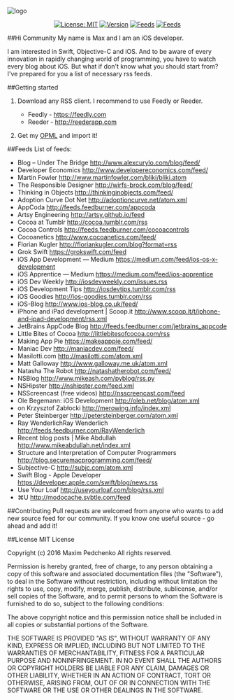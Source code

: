 ![logo](https://i.imgur.com/5mooydE.png)
<p align="center">
<a href="#"><img src="http://img.shields.io/badge/license-MIT-blue.svg?style=flat-square" alt="License: MIT" /></a>
<a href="#"><img src="https://img.shields.io/badge/version-1.0-red.svg?style=flat-square" alt="Version" /></a>
<a href="#"><img src="https://img.shields.io/badge/feeds-40-green.svg?style=flat-square" alt="Feeds" /></a>
<a href="#"><img src="https://img.shields.io/badge/platform-iOS-3B6FFF.svg?style=flat-square" alt="Feeds" /></a>
</p>

##Hi Community
My name is Max and I am an iOS developer.

I am interested in Swift, Objective-C and iOS. And to be aware of every innovation in rapidly changing world of programming, you have to watch every blog about iOS. But what if don't know what you should start from? I've prepared for you a list of necessary rss feeds.

##Getting started
1. Download any RSS client. I recommend to use Feedly or Reeder.

	* Feedly - https://feedly.com
	* Reeder - http://reederapp.com

2. Get my [OPML](https://raw.githubusercontent.com/rgnlax/Feeds-for-iOS-Developer/master/subscriptions.opml) and import it!
 
##Feeds
List of feeds:

* Blog – Under The Bridge
http://www.alexcurylo.com/blog/feed/
* Developer Economics
http://www.developereconomics.com/feed/
* Martin Fowler
http://www.martinfowler.com/bliki/bliki.atom
* The Responsible Designer
http://wirfs-brock.com/blog/feed/
* Thinking in Objects
http://thinkinginobjects.com/feed/
* Adoption Curve Dot Net
http://adoptioncurve.net/atom.xml
* AppCoda
http://feeds.feedburner.com/appcoda
* Artsy Engineering
http://artsy.github.io/feed
* Cocoa at Tumblr
http://cocoa.tumblr.com/rss
* Cocoa Controls
http://feeds.feedburner.com/cocoacontrols
* Cocoanetics
http://www.cocoanetics.com/feed/
* Florian Kugler
http://floriankugler.com/blog?format=rss
* Grok Swift
https://grokswift.com/feed
* iOS App Development — Medium
https://medium.com/feed/ios-os-x-development
* iOS Apprentice — Medium
https://medium.com/feed/ios-apprentice
* iOS Dev Weekly
http://iosdevweekly.com/issues.rss
* iOS Development Tips
http://iosdevtips.tumblr.com/rss
* iOS Goodies
http://ios-goodies.tumblr.com/rss
* iOS-Blog
http://www.ios-blog.co.uk/feed/
* iPhone and iPad development | Scoop.it
http://www.scoop.it/t/iphone-and-ipad-development/rss.xml
* JetBrains AppCode Blog
http://feeds.feedburner.com/jetbrains_appcode
* Little Bites of Cocoa
http://littlebitesofcocoa.com/rss
* Making App Pie
https://makeapppie.com/feed/
* Maniac Dev
http://maniacdev.com/feed/
* Masilotti.com
http://masilotti.com/atom.xml
* Matt Galloway
http://www.galloway.me.uk/atom.xml
* Natasha The Robot
http://natashatherobot.com/feed/
* NSBlog
http://www.mikeash.com/pyblog/rss.py
* NSHipster
http://nshipster.com/feed.xml
* NSScreencast (free videos)
http://nsscreencast.com/feed
* Ole Begemann: iOS Development
http://oleb.net/blog/atom.xml
* on Krzysztof Zabłocki
http://merowing.info/index.xml
* Peter Steinberger
http://petersteinberger.com/atom.xml
* Ray WenderlichRay Wenderlich
http://feeds.feedburner.com/RayWenderlich
* Recent blog posts | Mike Abdullah
http://www.mikeabdullah.net/index.xml
* Structure and Interpretation of Computer Programmers
http://blog.securemacprogramming.com/feed/
* Subjective-C
http://subjc.com/atom.xml
* Swift Blog - Apple Developer
https://developer.apple.com/swift/blog/news.rss
* Use Your Loaf
http://useyourloaf.com/blog/rss.xml
* ⌘U
http://modocache.svbtle.com/feed

##Contributing
Pull requests are welcomed from anyone who wants to add new source feed for our community. If you know one useful source - go ahead and add it!

##License
MIT License

Copyright (c) 2016 Maxim Pedchenko All rights reserved.

Permission is hereby granted, free of charge, to any person obtaining a copy
of this software and associated documentation files (the "Software"), to deal
in the Software without restriction, including without limitation the rights
to use, copy, modify, merge, publish, distribute, sublicense, and/or sell
copies of the Software, and to permit persons to whom the Software is
furnished to do so, subject to the following conditions:

The above copyright notice and this permission notice shall be included in all
copies or substantial portions of the Software.

THE SOFTWARE IS PROVIDED "AS IS", WITHOUT WARRANTY OF ANY KIND, EXPRESS OR
IMPLIED, INCLUDING BUT NOT LIMITED TO THE WARRANTIES OF MERCHANTABILITY,
FITNESS FOR A PARTICULAR PURPOSE AND NONINFRINGEMENT. IN NO EVENT SHALL THE
AUTHORS OR COPYRIGHT HOLDERS BE LIABLE FOR ANY CLAIM, DAMAGES OR OTHER
LIABILITY, WHETHER IN AN ACTION OF CONTRACT, TORT OR OTHERWISE, ARISING FROM,
OUT OF OR IN CONNECTION WITH THE SOFTWARE OR THE USE OR OTHER DEALINGS IN THE
SOFTWARE.
